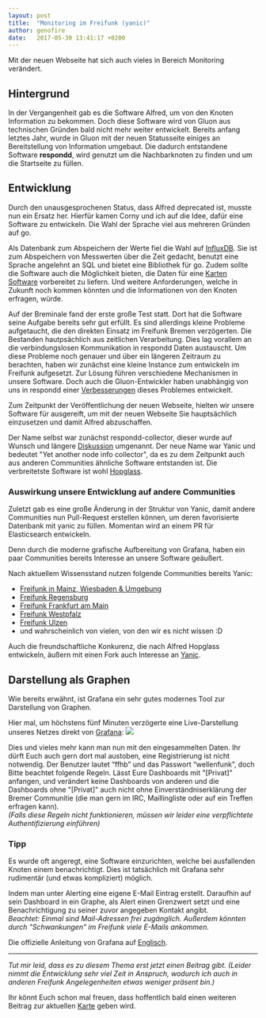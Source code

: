 ```yaml
---
layout: post
title:  "Monitoring im Freifunk (yanic)"
author: genofire
date:   2017-05-30 13:41:17 +0200
---
```

Mit der neuen Webseite hat sich auch vieles in Bereich Monitoring verändert.


## Hintergrund
In der Vergangenheit gab es die Software Alfred, um von den Knoten Information zu bekommen.
Doch diese Software wird von Gluon aus technischen Gründen bald nicht mehr weiter entwickelt.
Bereits anfang letztes Jahr, wurde in Gluon mit der neuen Statusseite einiges an Bereitstellung von Information umgebaut.
Die dadurch entstandene Software **respondd**, wird genutzt um die Nachbarknoten zu finden und um die Startseite zu füllen.


## Entwicklung
Durch den unausgesprochenen Status, dass Alfred deprecated ist, musste nun ein Ersatz her.
Hierfür kamen Corny und ich auf die Idee, dafür eine Software zu entwickeln.
Die Wahl der Sprache viel aus mehreren Gründen auf go.

Als Datenbank zum Abspeichern der Werte fiel die Wahl auf [InfluxDB](https://docs.influxdata.com/influxdb/latest/). Sie ist zum Abspeichern von Messwerten über die Zeit gedacht, benutzt eine Sprache angelehnt an SQL und bietet eine Bibliothek für go.
Zudem sollte die Software auch die Möglichkeit bieten, die Daten für eine [Karten Software](https://github.com/ffnord/meshviewer) vorbereitet zu liefern.
Und weitere Anforderungen, welche in Zukunft noch kommen könnten und die Informationen von den Knoten erfragen, würde.

Auf der Breminale fand der erste große Test statt.
Dort hat die Software seine Aufgabe bereits sehr gut erfüllt.
Es sind allerdings kleine Probleme aufgetaucht, die den direkten Einsatz im Freifunk Bremen verzögerten.
Die Bestanden hautpsächlich aus zeitlichen Verarbeitung.
Dies lag vorallem an die verbindungslosen Kommunikation in respondd Daten austauscht.
Um diese Probleme noch genauer und über ein längeren Zeitraum zu berachten, haben wir zunächst eine kleine Instance zum entwickeln im Freifunk aufgesetzt.
Zur Lösung führen verschiedene Mechanismen in unsere Software.
Doch auch die Gluon-Entwickler haben unabhängig von uns in respondd einer [Verbesserungen](https://github.com/freifunk-gluon/packages/pull/140) dieses Problemes entwickelt.

Zum Zeitpunkt der Veröffentlichung der neuen Webseite, hielten wir unsere Software für ausgereift, um mit der neuen Webseite Sie hauptsächlich einzusetzen und damit Alfred abzuschaffen.


Der Name selbst war zunächst respondd-collector, dieser wurde auf Wunsch und längere [Diskussion]() umgenannt.
Der neue Name war Yanic und bedeutet "Yet another node info collector", da es zu dem Zeitpunkt auch aus anderen Communities ähnliche Software entstanden ist.
Die verbreitetste Software ist wohl [Hopglass](https://github.com/hopglass).


### Auswirkung unsere Entwicklung auf andere Communities
Zuletzt gab es eine große Änderung in der Struktur von Yanic,
damit andere Communities nun Pull-Request erstellen können,
um deren favorisierte Datenbank mit yanic zu füllen.
Momentan wird an einem PR für Elasticsearch entwickeln.

Denn durch die moderne grafische Aufbereitung von Grafana,
haben ein paar Communities bereits Interesse an unsere Software geäußert.

Nach aktuellem Wissensstand nutzen folgende Communities bereits Yanic:
- [Freifunk in Mainz, Wiesbaden & Umgebung](https://blog.freifunk-mainz.de/tag/karte/)
- [Freifunk Regensburg](https://regensburg.freifunk.net/meshviewer/)
- [Freifunk Frankfurt am Main](https://ffm.freifunk.net/2017/05/10/wartungsarbeiten-beendet/)
- [Freifunk Westpfalz](https://stats.freifunk-westpfalz.de/)
- [Freifunk Ulzen](https://www.freifunk-uelzen.de/2017/05/06/kartenserver/)
- und wahrscheinlich von vielen, von den wir es nicht wissen :D

Auch die freundschaftliche Konkurenz, die nach Alfred Hopglass entwickeln,
äußern mit einen Fork auch Interesse an [Yanic](https://github.com/hopglass/yanic).

## Darstellung als Graphen
Wie bereits erwähnt, ist Grafana ein sehr gutes modernes Tool zur Darstellung von Graphen.

Hier mal, um höchstens fünf Minuten verzögerte eine Live-Darstellung unseres Netzes direkt von [Grafana](https://grafana.bremen.freifunk.net/):
<img src="https://grafana.bremen.freifunk.net/render/dashboard-solo/db/globals?panelId=2&orgId=1&from=now-23h&to=now&width=1000&height=500&theme=light"/>

Dies und vieles mehr kann man nun mit den eingesammelten Daten. Ihr dürft Euch auch gern dort mal austoben, eine Registrierung ist nicht notwendig. Der Benutzer lautet “ffhb” und das Passwort “wellenfunk”, doch Bitte beachtet folgende Regeln.
Lässt Eure Dashboards mit "[Privat]" anfangen, und verändert keine Dashboards von anderen und die Dashboards ohne "[Privat]" auch nicht ohne Einverständniserklärung der Bremer Communitie (die man gern im IRC, Maillingliste oder auf ein Treffen erfragen kann).<br/>
*(Falls diese Regeln nicht funktionieren, müssen wir leider eine verpflichtete Authentifizierung einführen)*

### Tipp
Es wurde oft angeregt, eine Software einzurichten, welche bei ausfallenden Knoten einem benachrichtigt.
Dies ist tatsächlich mit Grafana sehr rudimentär (und etwas kompliziert) möglich.

Indem man unter Alerting eine eigene E-Mail Eintrag erstellt.
Daraufhin auf sein Dashboard in ein Graphe, als Alert einen Grenzwert setzt und eine Benachrichtigung zu seiner zuvor angegeben Kontakt angibt.<br/>
*Beachtet: Einmal sind Mail-Adressen frei zugänglich. Außerdem könnten durch "Schwankungen" im Freifunk viele E-Mails ankommen.*

Die offizielle Anleitung von Grafana auf [Englisch](http://docs.grafana.org/alerting/rules/).

---
*Tut mir leid, dass es zu diesem Thema erst jetzt einen Beitrag gibt.
(Leider nimmt die Entwicklung sehr viel Zeit in Anspruch, wodurch ich auch in anderen Freifunk Angelegenheiten etwas weniger präsent bin.)*

Ihr könnt Euch schon mal freuen, dass hoffentlich bald einen weiteren Beitrag zur aktuellen [Karte](https://map.bremen.freifunk.net) geben wird.
